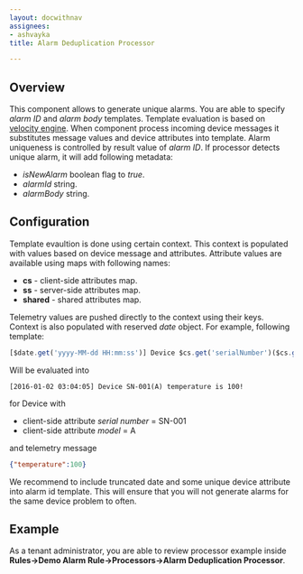 ```yaml
---
layout: docwithnav
assignees:
- ashvayka
title: Alarm Deduplication Processor

---
```


## Overview

This component allows to generate unique alarms. You are able to specify *alarm ID* and *alarm body* templates.
Template evaluation is based on [velocity engine](http://velocity.apache.org/).
When component process incoming device messages it substitutes message values and device attributes into template.
Alarm uniqueness is controlled by result value of *alarm ID*.
If processor detects unique alarm, it will add following metadata:
 
 - *isNewAlarm* boolean flag to *true*.
 - *alarmId* string.
 - *alarmBody* string.

## Configuration

Template evaultion is done using certain context. This context is populated with values based on device message and attributes.
Attribute values are available using maps with following names:
 
 - **cs** - client-side attributes map.
 - **ss** - server-side attributes map.
 - **shared** - shared attributes map.

Telemetry values are pushed directly to the context using their keys.
Context is also populated with reserved *date* object.
For example, following template:

``` javascript
[$date.get('yyyy-MM-dd HH:mm:ss')] Device $cs.get('serialNumber')($cs.get('model')) temperature is $temperature.valueAsString!
```

Will be evaluated into 

``` 
[2016-01-02 03:04:05] Device SN-001(A) temperature is 100!
```

for Device with 

 - client-side attribute *serial number* = SN-001
 - client-side attribute *model* = A

and telemetry message

```json
{"temperature":100}
``` 

We recommend to include truncated date and some unique device attribute into alarm id template. 
This will ensure that you will not generate alarms for the same device problem to often. 

## Example

As a tenant administrator, you are able to review processor example inside **Rules->Demo Alarm Rule->Processors->Alarm Deduplication Processor**.